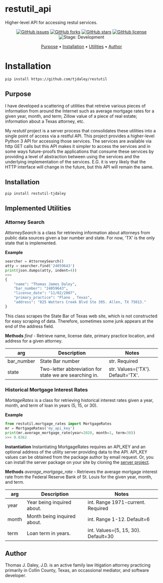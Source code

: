 # restutil_api
Higher-level API for accessing restul services.

<p align="center">
    <a href="https://github.com/tjdaley/restutil_api/issues"><img alt="GitHub issues" src="https://img.shields.io/github/issues/tjdaley/restutil_api"></a>
    <a href="https://github.com/tjdaley/restutil_api/network"><img alt="GitHub forks" src="https://img.shields.io/github/forks/tjdaley/restutil_api"></a>
    <a href="https://github.com/tjdaley/restutil_api/stargazers"><img alt="GitHub stars" src="https://img.shields.io/github/stars/tjdaley/restutil_api"><a>
    <a href="https://github.com/tjdaley/restutil_api/blob/master/LICENSE"><img alt="GitHub license" src="https://img.shields.io/github/license/tjdaley/restutil_api"></a>
    <img alt="Stage: Development" src="https://img.shields.io/badge/stage-Development-orange">
</p>
<p align="center">
    <a href="#purpose">Purpose</a> &bull;
    <a href="#installation">Installation</a> &bull;
    <a href="#utilities">Utilities</a> &bull;
    <a href="#author">Author</a>
</p>

<a href="#purpose"></a>
# Installation

```
pip install https://github.com/tjdaley/restutil
```

<a href="#purpose"></a>

## Purpose
I have developed a scattering of utilities that retreive various pieces of
information from around the Internet such as average mortgage rates for a
given year, month, and term; Zillow value of a piece of real estate; information
about a Texas attorney, etc.

My *restutil* project is a server process that consolidates these utilities
into a single point of access via a restful API. This project provides a
higher-level Python 3 API for accessing those services. The services are
available via http GET calls but this API makes it simpler to access the
services and in some ways future-proofs the applications that consume these
services by providing a level of abstraction between using the services and
the underlying implementation of the services. E.G. it is very likely that the
HTTP interface will change in the future, but this API will remain the same.

<a href="#installation"></a>

## Installation
```
pip install restutil-tjdaley
```

<a href="#utilities"></a>

## Implemented Utilities

### Attorney Search
*AttorneySearch* is a class for retrieving information about attorneys from
public data sources given a bar number and state. For now, 'TX' is the only
state that is implemented.

**Example**
```python
searcher = AttorneySearch()
atty = searcher.find('24059643')
print(json.dumps(atty, indent=4))
>>>
{
    "name": "Thomas James Daley",
    "bar_number": "24059643",
    "license_date": "11/02/2007",
    "primary_practice": "Plano , Texas",
    "address": "825 Watters Creek Blvd Ste 395. Allen, TX 75013."
}
```

This class scrapes the State Bar of Texas web site, which is not constructed for
easy scraping of data. Therefore, sometimes some junk appears at the end of the
address field.

**Methods**
*find* - Retrieve name, license date, primary practice location, and address for
a given attorney.

| arg | Description | Notes |
|-----|-------------|-------|
| bar_number | State Bar number | str. Required |
| state | Two-letter abbreviation for state we are searching in. | str. Values={'TX'}. Default='TX'. |

### Historical Mortgage Interest Rates
*MortageRates* is a class for retrieving historical interest rates given a
year, month, and term of loan in years (5, 15, or 30).

**Example**
```python
from restutil.mortgage_rates import MortgageRates
mr = MortgageRates('my_api_key')
print(mr.average_mortgage_rate(year=2020, month=1, term=30))
>>> 0.0362
```

**Instantiation**
Instantiating MortgageRates requires an API_KEY and an optional address of
the utility server providing data to the API. API_KEY values can be obtained
from the package author by email request. Or, you can install the server
package on your site by cloning the [server project](https://github.com/tjdaley/restutil).

**Methods**
*average_mortgage_rate* - Retrieves the average mortgage interest rate from
the Federal Reserve Bank of St. Louis for the given year, month, and term.

| arg | Description | Notes |
|-----|-------------|-------|
| year | Year being inquired about. | int. Range 1971-current. Required |
| month | Month being inquired about. | int. Range 1-12. Default=6 |
| term | Loan term in years. | int. Values={5, 15, 30}. Default=30 |

<a href="#author"></a>

## Author
Thomas J. Daley, J.D. is an active family law litigation attorney practicing primarily in Collin County, Texas, an occassional mediator, and 
software developer.